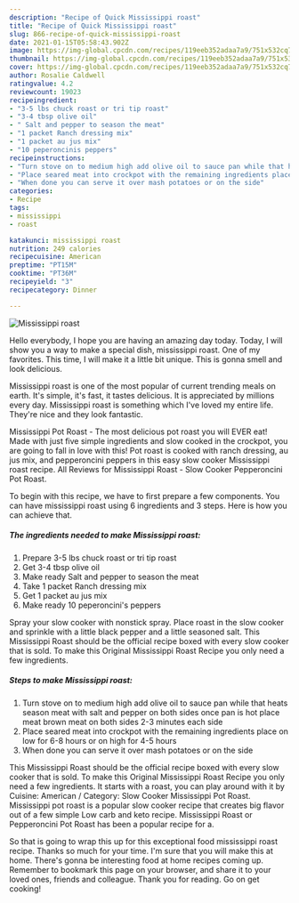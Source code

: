 ```yaml
---
description: "Recipe of Quick Mississippi roast"
title: "Recipe of Quick Mississippi roast"
slug: 866-recipe-of-quick-mississippi-roast
date: 2021-01-15T05:58:43.902Z
image: https://img-global.cpcdn.com/recipes/119eeb352adaa7a9/751x532cq70/mississippi-roast-recipe-main-photo.jpg
thumbnail: https://img-global.cpcdn.com/recipes/119eeb352adaa7a9/751x532cq70/mississippi-roast-recipe-main-photo.jpg
cover: https://img-global.cpcdn.com/recipes/119eeb352adaa7a9/751x532cq70/mississippi-roast-recipe-main-photo.jpg
author: Rosalie Caldwell
ratingvalue: 4.2
reviewcount: 19023
recipeingredient:
- "3-5 lbs chuck roast or tri tip roast"
- "3-4 tbsp olive oil"
- " Salt and pepper to season the meat"
- "1 packet Ranch dressing mix"
- "1 packet au jus mix"
- "10 peperoncinis peppers"
recipeinstructions:
- "Turn stove on to medium high add olive oil to sauce pan while that heats season meat with salt and pepper on both sides once pan is hot place meat brown meat on both sides 2-3 minutes each side"
- "Place seared meat into crockpot with the remaining ingredients place on low for 6-8 hours or on high for 4-5 hours"
- "When done you can serve it over mash potatoes or on the side"
categories:
- Recipe
tags:
- mississippi
- roast

katakunci: mississippi roast 
nutrition: 249 calories
recipecuisine: American
preptime: "PT15M"
cooktime: "PT36M"
recipeyield: "3"
recipecategory: Dinner

---
```



![Mississippi roast](https://img-global.cpcdn.com/recipes/119eeb352adaa7a9/751x532cq70/mississippi-roast-recipe-main-photo.jpg)

Hello everybody, I hope you are having an amazing day today. Today, I will show you a way to make a special dish, mississippi roast. One of my favorites. This time, I will make it a little bit unique. This is gonna smell and look delicious.

Mississippi roast is one of the most popular of current trending meals on earth. It's simple, it's fast, it tastes delicious. It is appreciated by millions every day. Mississippi roast is something which I've loved my entire life. They're nice and they look fantastic.

Mississippi Pot Roast - The most delicious pot roast you will EVER eat! Made with just five simple ingredients and slow cooked in the crockpot, you are going to fall in love with this! Pot roast is cooked with ranch dressing, au jus mix, and pepperoncini peppers in this easy slow cooker Mississippi roast recipe. All Reviews for Mississippi Roast - Slow Cooker Pepperoncini Pot Roast.


To begin with this recipe, we have to first prepare a few components. You can have mississippi roast using 6 ingredients and 3 steps. Here is how you can achieve that.

<!--inarticleads1-->

##### The ingredients needed to make Mississippi roast:

1. Prepare 3-5 lbs chuck roast or tri tip roast
1. Get 3-4 tbsp olive oil
1. Make ready  Salt and pepper to season the meat
1. Take 1 packet Ranch dressing mix
1. Get 1 packet au jus mix
1. Make ready 10 peperoncini&#39;s peppers


Spray your slow cooker with nonstick spray. Place roast in the slow cooker and sprinkle with a little black pepper and a little seasoned salt. This Mississippi Roast should be the official recipe boxed with every slow cooker that is sold. To make this Original Mississippi Roast Recipe you only need a few ingredients. 

<!--inarticleads2-->

##### Steps to make Mississippi roast:

1. Turn stove on to medium high add olive oil to sauce pan while that heats season meat with salt and pepper on both sides once pan is hot place meat brown meat on both sides 2-3 minutes each side
1. Place seared meat into crockpot with the remaining ingredients place on low for 6-8 hours or on high for 4-5 hours
1. When done you can serve it over mash potatoes or on the side


This Mississippi Roast should be the official recipe boxed with every slow cooker that is sold. To make this Original Mississippi Roast Recipe you only need a few ingredients. It starts with a roast, you can play around with it by Cuisine: American / Category: Slow Cooker Mississippi Pot Roast. Mississippi pot roast is a popular slow cooker recipe that creates big flavor out of a few simple Low carb and keto recipe. Mississippi Roast or Pepperoncini Pot Roast has been a popular recipe for a. 

So that is going to wrap this up for this exceptional food mississippi roast recipe. Thanks so much for your time. I'm sure that you will make this at home. There's gonna be interesting food at home recipes coming up. Remember to bookmark this page on your browser, and share it to your loved ones, friends and colleague. Thank you for reading. Go on get cooking!
